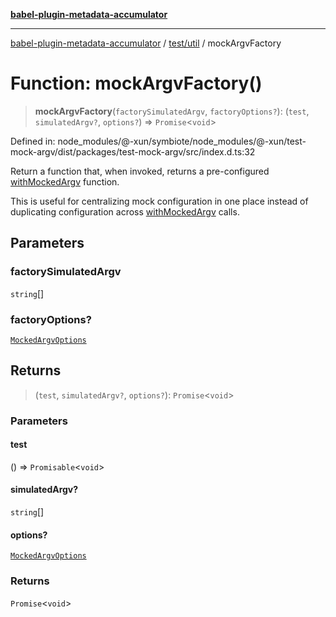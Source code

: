 [**babel-plugin-metadata-accumulator**](../../../README.md)

***

[babel-plugin-metadata-accumulator](../../../README.md) / [test/util](../README.md) / mockArgvFactory

# Function: mockArgvFactory()

> **mockArgvFactory**(`factorySimulatedArgv`, `factoryOptions?`): (`test`, `simulatedArgv?`, `options?`) => `Promise`\<`void`\>

Defined in: node\_modules/@-xun/symbiote/node\_modules/@-xun/test-mock-argv/dist/packages/test-mock-argv/src/index.d.ts:32

Return a function that, when invoked, returns a pre-configured
[withMockedArgv](withMockedArgv.md) function.

This is useful for centralizing mock configuration in one place instead of
duplicating configuration across [withMockedArgv](withMockedArgv.md) calls.

## Parameters

### factorySimulatedArgv

`string`[]

### factoryOptions?

[`MockedArgvOptions`](../type-aliases/MockedArgvOptions.md)

## Returns

> (`test`, `simulatedArgv?`, `options?`): `Promise`\<`void`\>

### Parameters

#### test

() => `Promisable`\<`void`\>

#### simulatedArgv?

`string`[]

#### options?

[`MockedArgvOptions`](../type-aliases/MockedArgvOptions.md)

### Returns

`Promise`\<`void`\>
